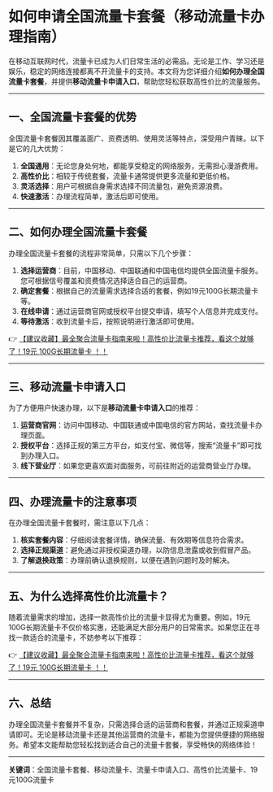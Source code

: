 # 如何申请全国流量卡套餐（移动流量卡办理指南）

在移动互联网时代，流量卡已成为人们日常生活的必需品。无论是工作、学习还是娱乐，稳定的网络连接都离不开流量卡的支持。本文将为您详细介绍**如何办理全国流量卡套餐**，并提供**移动流量卡申请入口**，帮助您轻松获取高性价比的流量服务。

---

## 一、全国流量卡套餐的优势

全国流量卡套餐因其覆盖面广、资费透明、使用灵活等特点，深受用户青睐。以下是它的几大优势：

1. **全国通用**：无论您身处何地，都能享受稳定的网络服务，无需担心漫游费用。
2. **高性价比**：相较于传统套餐，流量卡通常提供更多流量和更低价格。
3. **灵活选择**：用户可根据自身需求选择不同流量包，避免资源浪费。
4. **快速激活**：办理流程简单，激活后即可使用。

---

## 二、如何办理全国流量卡套餐

办理全国流量卡套餐的流程非常简单，只需以下几个步骤：

1. **选择运营商**：目前，中国移动、中国联通和中国电信均提供全国流量卡服务。您可根据信号覆盖和资费情况选择适合自己的运营商。
2. **确定套餐**：根据自己的流量需求选择合适的套餐，例如19元100G长期流量卡等。
3. **在线申请**：通过运营商官网或授权平台提交申请，填写个人信息并完成支付。
4. **等待激活**：收到流量卡后，按照说明进行激活即可使用。

👉 [【建议收藏】最全聚合流量卡指南来啦！高性价比流量卡推荐，看这个就够了！19元 100G长期流量卡 ！！](https://bit.ly/Liuliangka)

---

## 三、移动流量卡申请入口

为了方便用户快速办理，以下是**移动流量卡申请入口**的推荐：

1. **运营商官网**：访问中国移动、中国联通或中国电信的官方网站，查找流量卡办理页面。
2. **授权平台**：选择正规的第三方平台，如支付宝、微信等，搜索“流量卡”即可找到办理入口。
3. **线下营业厅**：如果您更喜欢面对面服务，可前往附近的运营商营业厅办理。

---

## 四、办理流量卡的注意事项

在办理全国流量卡套餐时，需注意以下几点：

1. **核实套餐内容**：仔细阅读套餐详情，确保流量、有效期等信息符合需求。
2. **选择正规渠道**：避免通过非授权渠道办理，以防信息泄露或收到假冒产品。
3. **了解退换政策**：办理前确认退换规则，以便在遇到问题时及时解决。

---

## 五、为什么选择高性价比流量卡？

随着流量需求的增加，选择一款高性价比的流量卡显得尤为重要。例如，19元100G长期流量卡不仅价格实惠，还能满足大部分用户的日常需求。如果您正在寻找一款适合的流量卡，不妨参考以下推荐：

👉 [【建议收藏】最全聚合流量卡指南来啦！高性价比流量卡推荐，看这个就够了！19元 100G长期流量卡 ！！](https://bit.ly/Liuliangka)

---

## 六、总结

办理全国流量卡套餐并不复杂，只需选择合适的运营商和套餐，并通过正规渠道申请即可。无论是移动流量卡还是其他运营商的流量卡，都能为您提供便捷的网络服务。希望本文能帮助您轻松找到适合自己的流量卡套餐，享受畅快的网络体验！

---

**关键词**：全国流量卡套餐、移动流量卡、流量卡申请入口、高性价比流量卡、19元100G流量卡
